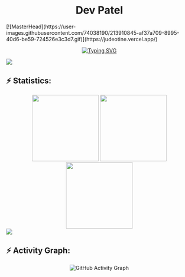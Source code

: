 <h1 align="center">Dev Patel</h1>
[![MasterHead](https://user-images.githubusercontent.com/74038190/213910845-af37a709-8995-40d6-be59-724526e3c3d7.gif)](https://judeotine.vercel.app/)

<p align="center">
  <a href="https://git.io/typing-svg">
    <img src="https://readme-typing-svg.demolab.com?font=Fira+Code&weight=500&pause=1000&color=EAF70A&center=true&vCenter=true&width=800&height=30&lines=FullStack+Developer;MERN+Stack+Developer;Open+Source+Contributor" alt="Typing SVG" />
  </a>
</p>

<img src="https://user-images.githubusercontent.com/73097560/115834477-dbab4500-a447-11eb-908a-139a6edaec5c.gif">

<h2 align="left">⚡ Statistics:</h2>
<div align="center">
  <img src="http://github-profile-summary-cards.vercel.app/api/cards/stats?username=Dev2139&theme=github_dark" height="180em" />
  <img src="http://github-profile-summary-cards.vercel.app/api/cards/most-commit-language?username=Dev2139&theme=github_dark" height="180em" />
  <img src="http://github-profile-summary-cards.vercel.app/api/cards/repos-per-language?username=Dev2139&theme=github_dark" height="180em" />
</div>

<img src="https://user-images.githubusercontent.com/73097560/115834477-dbab4500-a447-11eb-908a-139a6edaec5c.gif">

<h2 align="left">⚡ Activity Graph:</h2>
<p align="center">
  <img src="https://github-readme-activity-graph.vercel.app/graph?username=Dev2139&theme=github-compact" alt="GitHub Activity Graph" />
</p>
